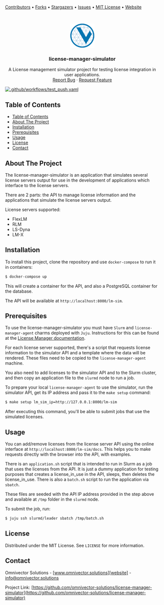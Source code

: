 [contributors-url]: https://github.com/omnivector-solutions/license-manager-simulator/graphs/contributors
[forks-url]: https://github.com/omnivector-solutions/license-manager-simulator/network/members
[stars-url]: https://github.com/omnivector-solutions/license-manager-simulator/stargazers
[issues-url]: https://github.com/omnivector-solutions/license-manager-simulator/issues
[license-url]: https://github.com/omnivector-solutions/license-manager-simulator/blob/master/LICENSE
[website]: https://www.omnivector.solutions

[Contributors][contributors-url] •
[Forks][forks-url] •
[Stargazers][stars-url] •
[Issues][issues-url] •
[MIT License][license-url] •
[Website][website]

<!-- PROJECT LOGO -->
<br />
<p align="center">
  <a href="https://github.com/omnivector-solutions/license-manager-simulator">
    <img src=".images/logo.png" alt="Logo" width="80" height="80">
  </a>

  <h3 align="center">license-manager-simulator</h3>

  <p align="center">
    A License management simulator project for testing license integration in user applications.
    <br />
    <a href="https://github.com/omnivector-solutions/license-manager-simulator/issues">Report Bug</a>
    ·
    <a href="https://github.com/omnivector-solutions/license-manager-simulator/issues">Request Feature</a>
  </p>
</p>

[![.github/workflows/test_push.yaml](https://github.com/omnivector-solutions/license-manager-simulator/actions/workflows/test_push.yaml/badge.svg)](https://github.com/omnivector-solutions/license-manager-simulator/actions/workflows/test_push.yaml)

<!-- TABLE OF CONTENTS -->

## Table of Contents

- [Table of Contents](#table-of-contents)
- [About The Project](#about-the-project)
- [Installation](#installation)
- [Prerequisites](#prerequisites)
- [Usage](#usage)
- [License](#license)
- [Contact](#contact)

<!-- ABOUT THE PROJECT -->

## About The Project
The license-manager-simulator is an application that simulates several license servers output for use in the development of applications which interface to the license servers.

There are 2 parts: the API to manage license information and the applications that simulate the license servers output.

License servers supported:

* FlexLM
* RLM
* LS-Dyna
* LM-X

## Installation
To install this project, clone the repository and use `docker-compose` to run it in containers:

```bash
$ docker-compose up
```

This will create a container for the API, and also a PostgreSQL container for the database.

The API will be available at `http://localhost:8000/lm-sim`.

## Prerequisites
To use the license-manager-simulator you must have `Slurm` and `license-manager-agent` charms deployed with `Juju`.
Instructions for this can be found at the [License Manager documentation](https://omnivector-solutions.github.io/license-manager/).

For each license server supported, there's a script that requests license information to the simulator API and a template
where the data will be rendered. These files need to be copied to the `license-manager-agent` machine.

You also need to add licenses to the simulator API and to the Slurm cluster, and then copy an application file to the `slurmd` node to run a job.

To prepare your local `license-manager-agent` to use the simulator, run the simulator API, get its IP address and
pass it to the `make setup` command:

```bash
$ make setup lm_sim_ip=http://127.0.0.1:8000/lm-sim
```

After executing this command, you'll be able to submit jobs that use the simulated licenses.

## Usage
You can add/remove licenses from the license server API using the online interface at `http://localhost:8000/lm-sim/docs`. This helps you to make requests directly with the browser into the API, with examples.

There is an `application.sh` script that is intended to run in Slurm as a job that uses the licenses from the API. It is just a dummy
application for testing purposes that creates a license_in_use in the API, sleeps, then deletes the license_in_use.
There is also a `batch.sh` script to run the application via `sbatch`.

These files are seeded with the API IP address provided in the step above and available at `/tmp` folder in the `slurmd` node.

To submit the job, run:

```bash
$ juju ssh slurmd/leader sbatch /tmp/batch.sh
```

## License
Distributed under the MIT License. See `LICENSE` for more information.


## Contact
Omnivector Solutions - [www.omnivector.solutions][website] - <info@omnivector.solutions>

Project Link: [https://github.com/omnivector-solutions/license-manager-simulator](https://github.com/omnivector-solutions/license-manager-simulator)
